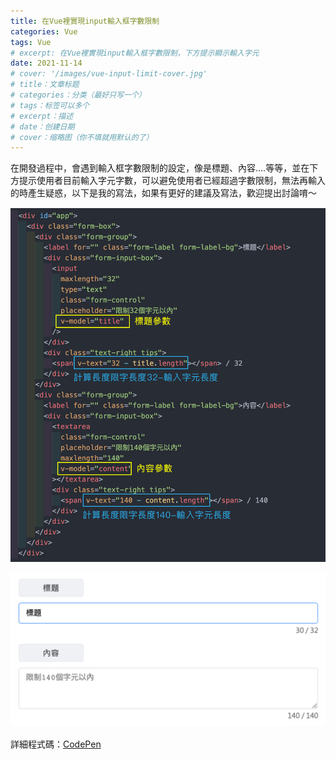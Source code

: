 ```yaml
---
title: 在Vue裡實現input輸入框字數限制
categories: Vue
tags: Vue
# excerpt: 在Vue裡實現input輸入框字數限制，下方提示顯示輸入字元
date: 2021-11-14
# cover: '/images/vue-input-limit-cover.jpg' 
# title：文章标题
# categories：分类（最好只写一个）
# tags：标签可以多个
# excerpt：描述
# date：创建日期
# cover：缩略图（你不填就用默认的了）
---
```

<div class="page-content">
  在開發過程中，會遇到輸入框字數限制的設定，像是標題、內容....等等，並在下方提示使用者目前輸入字元字數，可以避免使用者已經超過字數限制，無法再輸入的時產生疑惑，以下是我的寫法，如果有更好的建議及寫法，歡迎提出討論唷～
  <div style="margin:15px 0">
    <img alt="實現input輸入框字數限制程式碼" src="/images/2021-11-14-vue-input-limit-code.jpg">
  </div>
  <div style="margin:15px 0">
    <img alt="實現input輸入框字數限制預覽圖" src="/images/2021-11-14-vue-input-limit-result.png">
  </div>

  詳細程式碼：<a href="https://codepen.io/sunny0403/pen/QWMZgwR?editors=1010" target="_blank">CodePen</a>
</div>
